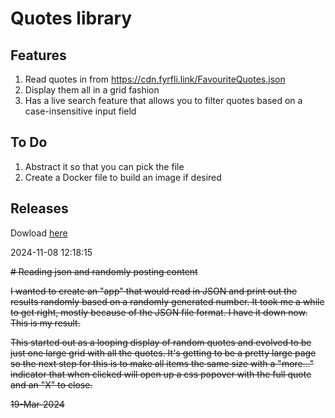 # Quotes library

## Features

1. Read quotes in from https://cdn.fyrfli.link/FavouriteQuotes.json
2. Display them all in a grid fashion
3. Has a live search feature that allows you to filter quotes based on a case-insensitive input field

## To Do

1. Abstract it so that you can pick the file
2. Create a Docker file to build an image if desired

## Releases
Dowload [here](https://fyrfli.dev/fyrfli/jsquotes/src/tag/3.0)

2024-11-08 12:18:15


~~# Reading json and randomly posting content~~

~~I wanted to create an "app" that would read in JSON and print out the results randomly based on a randomly generated number. It took me a while to get right, mostly because of the JSON file format. I have it down now. This is my result.~~

~~This started out as a looping display of random quotes and evolved to be just one large grid with all the quotes. It's getting to be a pretty large page so the next step for this is to make all items the same size with a "more..." indicator that when clicked will open up a css popover with the full quote and an "X" to close.~~

~~19-Mar-2024~~

